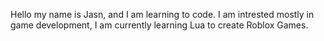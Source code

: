 Hello my name is Jasn, and I am learning to code. I am intrested mostly in game development, I am currently learning Lua to create Roblox Games.
<p><img align="center" src="https://github-readme-stats.vercel.app/api/top-langs?username=Jasn57&show_icons=true&locale=en&layout=compact" alt="" /></p>
